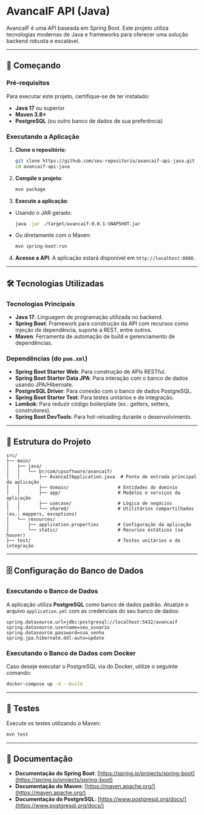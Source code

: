 # AvancaIF API (Java)

AvancaIF é uma API baseada em Spring Boot. Este projeto utiliza tecnologias modernas de Java e frameworks para oferecer uma solução backend robusta e escalável.

---

## 🚀 Começando

### Pré-requisitos
Para executar este projeto, certifique-se de ter instalado:
- **Java 17** ou superior
- **Maven 3.8+**
- **PostgreSQL** (ou outro banco de dados de sua preferência)

### Executando a Aplicação

1. **Clone o repositório**:
   ```bash
   git clone https://github.com/seu-repositorio/avancaif-api-java.git
   cd avancaif-api-java
   ```

2. **Compile o projeto**:
   ```bash
   mvn package
   ```

3. **Execute a aplicação**:
 - Usando o JAR gerado:
   ```bash
   java -jar ./target/avancaif-0.0.1-SNAPSHOT.jar
   ```
 - Ou diretamente com o Maven:
   ```bash
   mvn spring-boot:run
   ```

4. **Acesse a API**:
   A aplicação estará disponível em `http://localhost:8080`.

---

## 🛠️ Tecnologias Utilizadas

### Tecnologias Principais
- **Java 17**: Linguagem de programação utilizada no backend.
- **Spring Boot**: Framework para construção da API com recursos como injeção de dependência, suporte a REST, entre outros.
- **Maven**: Ferramenta de automação de build e gerenciamento de dependências.

### Dependências (do `pom.xml`)
- **Spring Boot Starter Web**: Para construção de APIs RESTful.
- **Spring Boot Starter Data JPA**: Para interação com o banco de dados usando JPA/Hibernate.
- **PostgreSQL Driver**: Para conexão com o banco de dados PostgreSQL.
- **Spring Boot Starter Test**: Para testes unitários e de integração.
- **Lombok**: Para reduzir código boilerplate (ex.: getters, setters, construtores).
- **Spring Boot DevTools**: Para hot-reloading durante o desenvolvimento.

---

## 📂 Estrutura do Projeto

```
src/
├── main/
│   ├── java/
│   │   └── br/com/cpsoftware/avancaif/
│   │       ├── AvancaIfApplication.java  # Ponto de entrada principal da aplicação
│   │       ├── domain/                  # Entidades do domínio
│   │       ├── app/                     # Modelos e serviços da aplicação
│   │       ├── usecase/                 # Lógica de negócios
│   │       └── shared/                  # Utilitários compartilhados (ex.: mappers, exceptions)
│   └── resources/
│       ├── application.properties       # Configuração da aplicação
│       └── static/                      # Recursos estáticos (se houver)
├── test/                                # Testes unitários e de integração
```

---

## 🗄️ Configuração do Banco de Dados

### Executando o Banco de Dados
A aplicação utiliza **PostgreSQL** como banco de dados padrão. Atualize o arquivo `application.yml` com as credenciais do seu banco de dados:

```properties
spring.datasource.url=jdbc:postgresql://localhost:5432/avancaif
spring.datasource.username=seu_usuario
spring.datasource.password=sua_senha
spring.jpa.hibernate.ddl-auto=update
```

### Executando o Banco de Dados com Docker
Caso deseje executar o PostgreSQL via do Docker, utilize o seguinte comando:

```bash
docker-compose up -d --build
```

---

## 🧪 Testes

Execute os testes utilizando o Maven:
```bash
mvn test
```

---

## 📖 Documentação

- **Documentação do Spring Boot**: [https://spring.io/projects/spring-boot](https://spring.io/projects/spring-boot)
- **Documentação do Maven**: [https://maven.apache.org/](https://maven.apache.org/)
- **Documentação do PostgreSQL**: [https://www.postgresql.org/docs/](https://www.postgresql.org/docs/)
